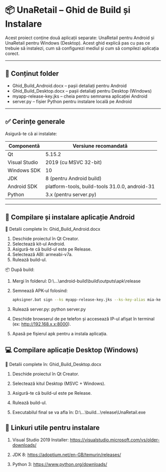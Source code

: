 # 📦 UnaRetail – Ghid de Build și Instalare

Acest proiect conține două aplicații separate: UnaRetail pentru Android și UnaRetail pentru Windows (Desktop). Acest ghid explică pas cu pas ce trebuie să instalezi, cum să configurezi mediul și cum să compilezi aplicația corect.

---

## 📁 Conținut folder

- Ghid_Build_Android.docx – pașii detaliați pentru Android
- Ghid_Build_Desktop.docx – pașii detaliați pentru Desktop (Windows)
- myapp-release-key.jks – cheia pentru semnarea aplicației Android
- server.py – fișier Python pentru instalare locală pe Android


---

## ✅ Cerințe generale

Asigură-te că ai instalate:

| Componentă                | Versiune recomandată         |
|---------------------------|------------------------------|
| Qt                       | 5.15.2                       |
| Visual Studio            | 2019 (cu MSVC 32-bit)        |
| Windows SDK              | 10                           |
| JDK                      | 8 (pentru Android build)     |
| Android SDK              | platform-tools, build-tools 31.0.0, android-31 |
| Python                   | 3.x (pentru server.py)       |

---

## 📱 Compilare și instalare aplicație Android

📄 Detalii complete în: Ghid_Build_Android.docx

1. Deschide proiectul în Qt Creator.
2. Selectează kit-ul Android.
3. Asigură-te că build-ul este pe Release.
4. Selectează ABI: armeabi-v7a.
5. Rulează build-ul.

📦 După build:

1. Mergi în folderul:
   D:\…\android-build\build\outputs\apk\release
2. Semnează APK-ul folosind:
   ```bash
   apksigner.bat sign --ks myapp-release-key.jks --ks-key-alias mia-key --ks-pass pass:unamia --key-pass pass:unamia --out UnaRetail_1.33.apk android-build-release-unsigned.apk
3. Rulează server.py:
   python server.py
4. Deschide browserul de pe telefon și accesează IP-ul afișat în terminal (ex: http://192.168.x.x:8000).

5. Apasă pe fișierul apk pentru a instala aplicația.

## 💻 Compilare aplicație Desktop (Windows)

📄 Detalii complete în: Ghid_Build_Desktop.docx

1. Deschide proiectul în Qt Creator.

2. Selectează kitul Desktop (MSVC + Windows).

3. Asigură-te că build-ul este pe Release.

4. Rulează build-ul.

5. Executabilul final se va afla în:
   D:\…\build…\release\UnaRetail.exe


## 🔗 Linkuri utile pentru instalare

1) Visual Studio 2019 Installer: https://visualstudio.microsoft.com/vs/older-downloads/

2) JDK 8: https://adoptium.net/en-GB/temurin/releases/

4) Python 3: https://www.python.org/downloads/


